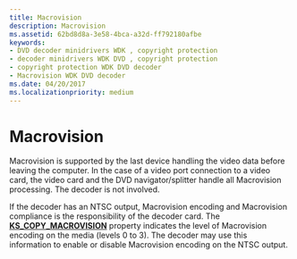 ```yaml
---
title: Macrovision
description: Macrovision
ms.assetid: 62bd8d8a-3e58-4bca-a32d-ff792180afbe
keywords:
- DVD decoder minidrivers WDK , copyright protection
- decoder minidrivers WDK DVD , copyright protection
- copyright protection WDK DVD decoder
- Macrovision WDK DVD decoder
ms.date: 04/20/2017
ms.localizationpriority: medium
---
```


# Macrovision





Macrovision is supported by the last device handling the video data before leaving the computer. In the case of a video port connection to a video card, the video card and the DVD navigator/splitter handle all Macrovision processing. The decoder is not involved.

If the decoder has an NTSC output, Macrovision encoding and Macrovision compliance is the responsibility of the decoder card. The [**KS\_COPY\_MACROVISION**](https://docs.microsoft.com/windows-hardware/drivers/ddi/ksmedia/ns-ksmedia-_ks_copy_macrovision) property indicates the level of Macrovision encoding on the media (levels 0 to 3). The decoder may use this information to enable or disable Macrovision encoding on the NTSC output.

 

 




